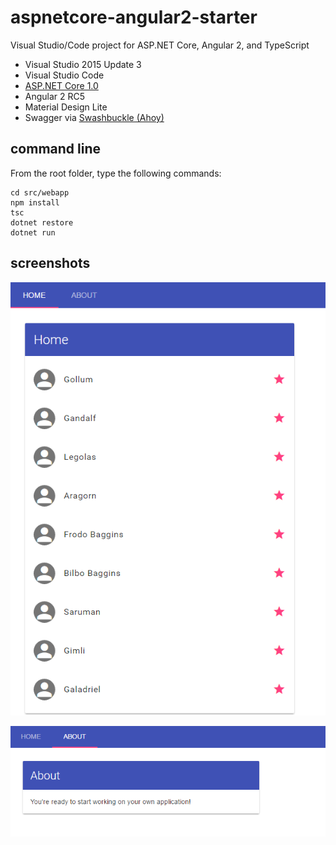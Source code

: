 # aspnetcore-angular2-starter

Visual Studio/Code project for ASP.NET Core, Angular 2, and TypeScript

* Visual Studio 2015 Update 3
* Visual Studio Code
* [ASP.NET Core 1.0](https://www.microsoft.com/net/core)
* Angular 2 RC5
* Material Design Lite
* Swagger via [Swashbuckle (Ahoy)](https://github.com/domaindrivendev/Ahoy)

## command line

From the root folder, type the following commands:

```
cd src/webapp
npm install
tsc
dotnet restore
dotnet run
```

## screenshots

![Home](https://raw.githubusercontent.com/sgbj/aspnetcore-angular2-starter/master/screenshots/home.png)

![About](https://raw.githubusercontent.com/sgbj/aspnetcore-angular2-starter/master/screenshots/about.png)
